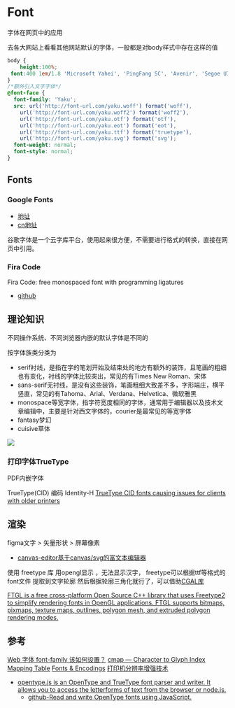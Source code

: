 # Font
字体在网页中的应用

去各大网站上看看其他网站默认的字体，一般都是对body样式中存在这样的值

```css 
body {
    height:100%;
 font:400 1em/1.8 'Microsoft Yahei', 'PingFang SC', 'Avenir', 'Segoe UI', 'Hiragino Sans GB', STHeiti, 'Microsoft Sans Serif', 'WenQuanYi Micro Hei', sans-serif
}
/*额外引入文字字体*/
@font-face {
  font-family: 'Yaku';
  src: url('http://font-url.com/yaku.woff') format('woff'),
    url('http://font-url.com/yaku.woff2') format('woff2'),
    url('http://font-url.com/yaku.otf') format('otf'),
    url('http://font-url.com/yaku.eot') format('eot'),
    url('http://font-url.com/yaku.ttf') format('truetype'),
    url('http://font-url.com/yaku.svg') format('svg');
  font-weight: normal;
  font-style: normal;
}
```

## Fonts

### Google Fonts

- [地址](http://www.googlefonts.cn/)
- [cn地址](http://www.googlefonts.cn/)

谷歌字体是一个云字库平台，使用起来很方便，不需要进行格式的转换，直接在网页中引用。

### Fira Code
Fira Code: free monospaced font with programming ligatures

- [github](https://github.com/tonsky/FiraCode?_pjax=#js-repo-pjax-container)

## 理论知识
不同操作系统、不同浏览器内嵌的默认字体是不同的

按字体族类分类为
- serif衬线，是指在字的笔划开始及结束处的地方有额外的装饰，且笔画的粗细也有变化，衬线的字体比较突出，常见的有Times New Roman、宋体
- sans-serif无衬线，是没有这些装饰，笔画粗细大致差不多，字形端庄，横平竖直，常见的有Tahoma、Arial、Verdana、Helvetica、微软雅黑
- monospace等宽字体，指字符宽度相同的字体，通常用于编辑器以及技术文章编辑中，主要是针对西文字体的，courier是最常见的等宽字体
- fantasy梦幻
- cuisive草体

![](./images/Serif-and-sansSerif.png)

### 打印字体TrueType

PDF内嵌字体

TrueType(CID)
编码 Identity-H
[TrueType CID fonts causing issues for clients with older printers](https://forum.aspose.com/t/truetype-cid-fonts-causing-issues-for-clients-with-older-printers/13530/3)

## 渲染

figma文字 > 矢量形状 > 屏幕像素

- [canvas-editor基于canvas/svg的富文本编辑器](https://hufe.club/canvas-editor-docs/)

使用 freetype 库 用opengl显示 ，无法显示汉字， 
freetype可以根据ttf等格式的font文件 提取到文字轮廓 然后根据轮廓三角化就行了，可以借助[CGAL库](https://www.cgal.org/)

[FTGL is a free cross-platform Open Source C++ library that uses Freetype2 to simplify rendering fonts in OpenGL applications. FTGL supports bitmaps, pixmaps, texture maps, outlines, polygon mesh, and extruded polygon rendering modes.](https://sourceforge.net/projects/ftgl/)

## 参考
[Web 字体 font-family 该如何设置？](https://zhuanlan.zhihu.com/p/313284552)
[cmap — Character to Glyph Index Mapping Table](https://learn.microsoft.com/en-us/typography/opentype/spec/cmap#encoding-records-and-encodings)
[Fonts & Encodings](https://book.douban.com/subject/2362953/)
[打印机分辨率增强技术](https://www.docin.com/p-878782126.html)
- [opentype.js is an OpenType and TrueType font parser and writer. It allows you to access the letterforms of text from the browser or node.js. ](https://opentype.js.org/) 
  - [github-Read and write OpenType fonts using JavaScript. ](https://github.com/opentypejs/opentype.js/)
